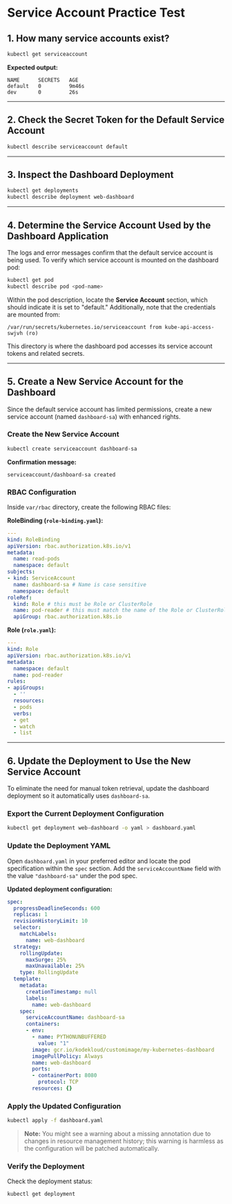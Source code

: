 # Service Account Practice Test

## 1. How many service accounts exist?

```sh
kubectl get serviceaccount
```

**Expected output:**
```
NAME      SECRETS   AGE
default   0         9m46s
dev       0         26s
```

---

## 2. Check the Secret Token for the Default Service Account

```sh
kubectl describe serviceaccount default
```

---

## 3. Inspect the Dashboard Deployment

```sh
kubectl get deployments
kubectl describe deployment web-dashboard
```

---

## 4. Determine the Service Account Used by the Dashboard Application

The logs and error messages confirm that the default service account is being used. To verify which service account is mounted on the dashboard pod:

```sh
kubectl get pod
kubectl describe pod <pod-name>
```

Within the pod description, locate the **Service Account** section, which should indicate it is set to "default." Additionally, note that the credentials are mounted from:

```
/var/run/secrets/kubernetes.io/serviceaccount from kube-api-access-swjvh (ro)
```

This directory is where the dashboard pod accesses its service account tokens and related secrets.

---

## 5. Create a New Service Account for the Dashboard

Since the default service account has limited permissions, create a new service account (named `dashboard-sa`) with enhanced rights.

### Create the New Service Account

```sh
kubectl create serviceaccount dashboard-sa
```

**Confirmation message:**
```
serviceaccount/dashboard-sa created
```

### RBAC Configuration

Inside `var/rbac` directory, create the following RBAC files:

**RoleBinding (`role-binding.yaml`):**
```yaml
---
kind: RoleBinding
apiVersion: rbac.authorization.k8s.io/v1
metadata:
  name: read-pods
  namespace: default
subjects:
- kind: ServiceAccount
  name: dashboard-sa # Name is case sensitive
  namespace: default
roleRef:
  kind: Role # this must be Role or ClusterRole
  name: pod-reader # this must match the name of the Role or ClusterRole you wish to bind to
  apiGroup: rbac.authorization.k8s.io
```

**Role (`role.yaml`):**
```yaml
---
kind: Role
apiVersion: rbac.authorization.k8s.io/v1
metadata:
  namespace: default
  name: pod-reader
rules:
- apiGroups:
  - ''
  resources:
  - pods
  verbs:
  - get
  - watch
  - list
```

---

## 6. Update the Deployment to Use the New Service Account

To eliminate the need for manual token retrieval, update the dashboard deployment so it automatically uses `dashboard-sa`.

### Export the Current Deployment Configuration

```sh
kubectl get deployment web-dashboard -o yaml > dashboard.yaml
```

### Update the Deployment YAML

Open `dashboard.yaml` in your preferred editor and locate the pod specification within the `spec` section. Add the `serviceAccountName` field with the value `"dashboard-sa"` under the pod spec.

**Updated deployment configuration:**
```yaml
spec:
  progressDeadlineSeconds: 600
  replicas: 1
  revisionHistoryLimit: 10
  selector:
    matchLabels:
      name: web-dashboard
  strategy:
    rollingUpdate:
      maxSurge: 25%
      maxUnavailable: 25%
    type: RollingUpdate
  template:
    metadata:
      creationTimestamp: null
      labels:
        name: web-dashboard
    spec:
      serviceAccountName: dashboard-sa
      containers:
      - env:
        - name: PYTHONUNBUFFERED
          value: "1"
        image: gcr.io/kodekloud/customimage/my-kubernetes-dashboard
        imagePullPolicy: Always
        name: web-dashboard
        ports:
        - containerPort: 8080
          protocol: TCP
        resources: {}
```

### Apply the Updated Configuration

```sh
kubectl apply -f dashboard.yaml
```

> **Note:** You might see a warning about a missing annotation due to changes in resource management history; this warning is harmless as the configuration will be patched automatically.

### Verify the Deployment

Check the deployment status:

```sh
kubectl get deployment
```